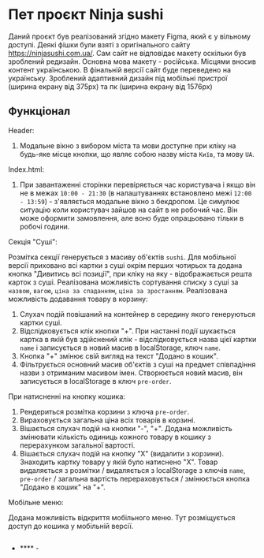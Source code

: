 # Пет проєкт Ninja sushi

Даний проєкт був реалізований згідно макету Figma, який є у вільному доступі.
Деякі фішки були взяті з оригінального сайту https://ninjasushi.com.ua/. Сам
сайт не відповідає макету оскільки був зроблений редизайн. Основна мова макету -
російська. Місцями вносив контент українською. В фінальній версії сайт буде
переведено на українську. Зроблений адаптивний дизайн під мобільні пристрої
(ширина екрану від 375px) та пк (ширина екрану від 1576px)

## Функціонал

Header:

1. Модальне вікно з вибором міста та мови доступне при кліку на будь-яке місце
   кнопки, що являє собою назву міста `Київ`, та мову `UA`.

Index.html:

1. При завантаженні сторінки перевіряється час користувача і якщо він не в межах
   `10:00 - 21:30` (в налаштуваннях встановлено межі `12:00 - 13:59`) -
   з'являється модальне вікно з бекдропом. Це симулює ситуацію коли користувач
   зайшов на сайт в не робочий час. Він може оформити замовлення, але воно буде
   опрацьовано тільки в робочі години.

Секція "Суші":

Розмітка секції генерується з масиву об'єктів `sushi`.
Для мобільної версії приховано всі картки з суші окрім перших чотирьох та додана кнопка "Дивитись всі позиції", при кліку на яку - відображається решта карток з суші.
Реалізована можливість сортування списку з суші за `назвою`, `вагою`, `ціна за спаданням`, `ціна за зростанням`.
Реалізована можливість додавання товару в корзину:
1. Слухач подій повішаний на контейнер в середину якого генеруються картки суші. 
2. Відслідковується клік кнопки "+". При настанні події шукається картка в якій був здійснений клік - відслідковується назва цієї картки `name` і записується в       новий масив в localStorage, ключ `name`.
3. Кнопка "+" змінює свій вигляд на текст "Додано в кошик".
4. Фільтрується основний масив об'єктів з суші на предмет співпадіння назви з отриманим масивом імен. Створюється новий масив, він записується в localStorage в  ключ `pre-order`. <br />

При натисненні на кнопку кошика:
1. Рендериться розмітка корзини з ключа `pre-order`.
2. Вираховується загальна ціна всіх товарів в корзині.
3. Вішається слухач подій на кнопки "-", "+". Додана можливість змінювати кількість одиниць кожного товару в кошику з перерахунком загальної вартості.
4. Вішається слухач подій на кнопку "Х" (видалити з корзини). Знаходить картку товару у якій було натиснено "Х". Товар видаляється з розмітки / видаляється з localStorage з ключів `name`, `pre-order` / загальна вартість перераховується / змінюється кнопка "Додано в кошик" на "+".

Мобільне меню:

Додана можливість відкриття мобільного меню.
Тут розміщується доступ до кошика у мобільній версії.


```
```

- **** -


